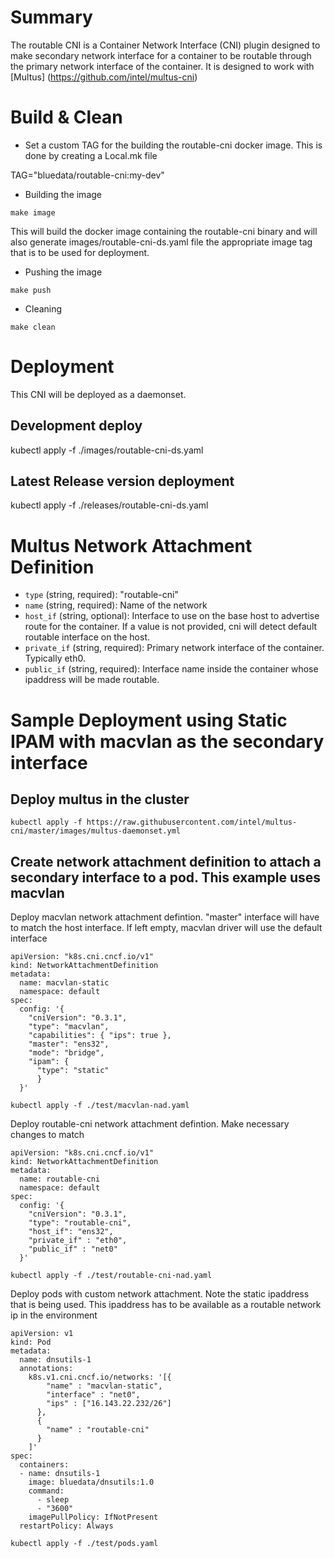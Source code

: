 # Summary
The routable CNI is a Container Network Interface (CNI) plugin designed to make secondary network interface for a container
to be routable through the primary network interface of the container. It is designed to work with [Multus] (https://github.com/intel/multus-cni)


# Build & Clean

- Set a custom TAG for the building the routable-cni docker image. This is done by creating a Local.mk file

TAG="bluedata/routable-cni:my-dev"

- Building the image
```
make image
```
This will build the docker image containing the routable-cni binary and will also generate images/routable-cni-ds.yaml file the appropriate image tag that is to be used for deployment.

- Pushing the image
```
make push
```

- Cleaning
```
make clean
```


# Deployment
This CNI will be deployed as a daemonset.

## Development deploy
kubectl apply -f ./images/routable-cni-ds.yaml

## Latest Release version deployment
kubectl apply -f ./releases/routable-cni-ds.yaml


# Multus Network Attachment Definition
* `type` (string, required): "routable-cni"
* `name` (string, required): Name of the network
* `host_if` (string, optional): Interface to use on the base host to advertise route for the container. If a value is not provided, cni will detect default routable interface on the host.
* `private_if` (string, required): Primary network interface of the container. Typically eth0.
* `public_if` (string, required): Interface name inside the container whose ipaddress will be made routable.


# Sample Deployment using Static IPAM with macvlan as the secondary interface

## Deploy multus in the cluster

```
kubectl apply -f https://raw.githubusercontent.com/intel/multus-cni/master/images/multus-daemonset.yml
```

## Create network attachment definition to attach a secondary interface to a pod. This example uses macvlan

Deploy macvlan network attachment defintion. "master" interface will have to match the host interface. If left
empty, macvlan driver will use the default interface

```
apiVersion: "k8s.cni.cncf.io/v1"
kind: NetworkAttachmentDefinition
metadata:
  name: macvlan-static
  namespace: default
spec:
  config: '{
    "cniVersion": "0.3.1",
    "type": "macvlan",
    "capabilities": { "ips": true },
    "master": "ens32",
    "mode": "bridge",
    "ipam": {
      "type": "static"
      }
  }'
```

```
kubectl apply -f ./test/macvlan-nad.yaml
```


Deploy routable-cni network attachment defintion. Make necessary changes to match

```
apiVersion: "k8s.cni.cncf.io/v1"
kind: NetworkAttachmentDefinition
metadata:
  name: routable-cni
  namespace: default
spec:
  config: '{
    "cniVersion": "0.3.1",
    "type": "routable-cni",
    "host_if": "ens32",
    "private_if" : "eth0",
    "public_if" : "net0"
  }'
```

```
kubectl apply -f ./test/routable-cni-nad.yaml
```

Deploy pods with custom network attachment. Note the static ipaddress that is being used. This ipaddress
has to be available as a routable network ip in the environment

```
apiVersion: v1
kind: Pod
metadata:
  name: dnsutils-1
  annotations:
    k8s.v1.cni.cncf.io/networks: '[{
        "name" : "macvlan-static",
        "interface" : "net0",
        "ips" : ["16.143.22.232/26"]
      },
      {
        "name" : "routable-cni"
      }
    ]'
spec:
  containers:
  - name: dnsutils-1
    image: bluedata/dnsutils:1.0
    command:
      - sleep
      - "3600"
    imagePullPolicy: IfNotPresent
  restartPolicy: Always
```

```
kubectl apply -f ./test/pods.yaml
```
